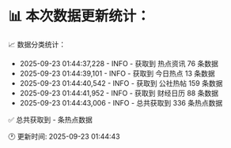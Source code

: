 📊 本次数据更新统计：
==========================

📈 数据分类统计：
- 2025-09-23 01:44:37,228 - INFO - 获取到 热点资讯 76 条数据
- 2025-09-23 01:44:39,101 - INFO - 获取到 今日热点 13 条数据
- 2025-09-23 01:44:40,542 - INFO - 获取到 公社热帖 159 条数据
- 2025-09-23 01:44:41,952 - INFO - 获取到 财经日历 88 条数据
- 2025-09-23 01:44:43,006 - INFO - 总共获取到 336 条热点数据

✅ 总共获取到 - 条热点数据

🕐 更新时间: 2025-09-23 01:44:43
